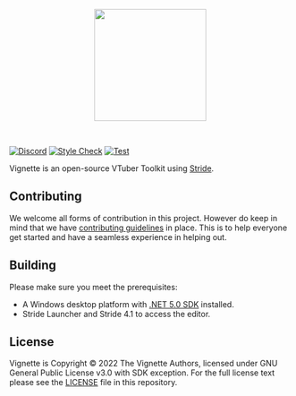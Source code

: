 <p align="center">
   <img width=200px src="https://avatars.githubusercontent.com/u/69518398?s=200&v=4" >
</p>
<br/>

[![Discord](https://img.shields.io/discord/871618277258960896?color=7289DA&label=%20&logo=discord&logoColor=white)](https://discord.gg/Tz96ZdKjSA) [![Style Check](https://github.com/vignetteapp/vignette/actions/workflows/checks.yml/badge.svg)](https://github.com/vignetteapp/vignette/actions/workflows/checks.yml) [![Test](https://github.com/vignetteapp/vignette/actions/workflows/test.yml/badge.svg)](https://github.com/vignetteapp/vignette/actions/workflows/test.yml)

Vignette is an open-source VTuber Toolkit using [Stride](https://stride3d.net).

## Contributing

We welcome all forms of contribution in this project. However do keep in mind that we have [contributing guidelines](./.github/CONTRIBUTING.md) in place. This is to help everyone get started and have a seamless experience in helping out.

## Building

Please make sure you meet the prerequisites:
- A Windows desktop platform with [.NET 5.0 SDK](https://dotnet.microsoft.com/download/dotnet/5.0) installed.
- Stride Launcher and Stride 4.1 to access the editor.

## License

Vignette is Copyright &copy; 2022 The Vignette Authors, licensed under GNU General Public License v3.0 with SDK exception. For the full license text please see the [LICENSE](./LICENSE) file in this repository.
